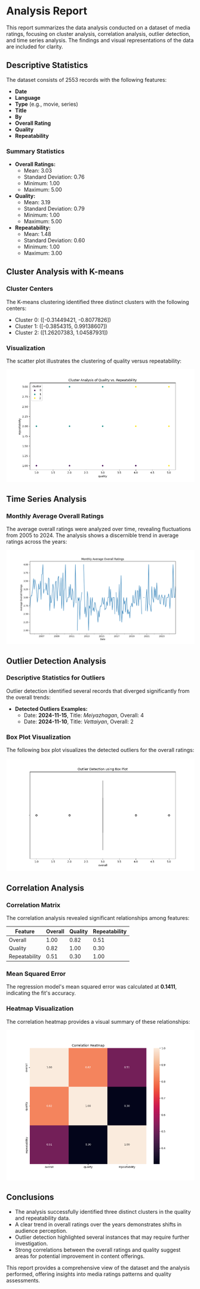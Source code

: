# Analysis Report

This report summarizes the data analysis conducted on a dataset of media ratings, focusing on cluster analysis, correlation analysis, outlier detection, and time series analysis. The findings and visual representations of the data are included for clarity.

## Descriptive Statistics

The dataset consists of 2553 records with the following features:

- **Date**
- **Language**
- **Type** (e.g., movie, series)
- **Title**
- **By**
- **Overall Rating**
- **Quality**
- **Repeatability**

### Summary Statistics

- **Overall Ratings:**
  - Mean: 3.03
  - Standard Deviation: 0.76
  - Minimum: 1.00
  - Maximum: 5.00
- **Quality:**
  - Mean: 3.19
  - Standard Deviation: 0.79
  - Minimum: 1.00
  - Maximum: 5.00
- **Repeatability:**
  - Mean: 1.48
  - Standard Deviation: 0.60
  - Minimum: 1.00
  - Maximum: 3.00

## Cluster Analysis with K-means

### Cluster Centers

The K-means clustering identified three distinct clusters with the following centers:

- Cluster 0: \([-0.31449421, -0.8077826]\)
- Cluster 1: \([-0.3854315, 0.99138607]\)
- Cluster 2: \([1.26207383, 1.04587931]\)

### Visualization

The scatter plot illustrates the clustering of quality versus repeatability:

![Cluster Analysis of Quality vs. Repeatability](cluster_analysis_scatter.png)

## Time Series Analysis

### Monthly Average Overall Ratings

The average overall ratings were analyzed over time, revealing fluctuations from 2005 to 2024. The analysis shows a discernible trend in average ratings across the years:

![Monthly Average Overall Ratings](time_series_monthly_average.png)

## Outlier Detection Analysis

### Descriptive Statistics for Outliers

Outlier detection identified several records that diverged significantly from the overall trends:

- **Detected Outliers Examples:**
  - Date: **2024-11-15**, Title: *Meiyazhagan*, Overall: 4
  - Date: **2024-11-10**, Title: *Vettaiyan*, Overall: 2

### Box Plot Visualization

The following box plot visualizes the detected outliers for the overall ratings:

![Outlier Detection using Box Plot](outlier_detection_boxplot.png)

## Correlation Analysis

### Correlation Matrix

The correlation analysis revealed significant relationships among features:

| Feature        | Overall | Quality | Repeatability |
|----------------|---------|---------|---------------|
| Overall        | 1.00    | 0.82    | 0.51          |
| Quality        | 0.82    | 1.00    | 0.30          |
| Repeatability   | 0.51    | 0.30    | 1.00          |

### Mean Squared Error

The regression model's mean squared error was calculated at **0.1411**, indicating the fit's accuracy.

### Heatmap Visualization

The correlation heatmap provides a visual summary of these relationships:

![Correlation Heatmap](correlation_analysis_heatmap.png)

## Conclusions

- The analysis successfully identified three distinct clusters in the quality and repeatability data.
- A clear trend in overall ratings over the years demonstrates shifts in audience perception.
- Outlier detection highlighted several instances that may require further investigation.
- Strong correlations between the overall ratings and quality suggest areas for potential improvement in content offerings.

This report provides a comprehensive view of the dataset and the analysis performed, offering insights into media ratings patterns and quality assessments.